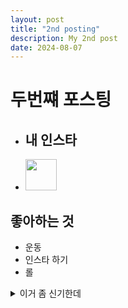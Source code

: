```yaml
---
layout: post
title: "2nd posting"
description: My 2nd post
date: 2024-08-07
---
```

# 두번쨰 포스팅
- ## 내 인스타
- [<img src="https://cdn-icons-png.flaticon.com/256/3621/3621435.png" width="50px" height="50px">](https://www.instagram.com/08_tb_658/?hl=ko)
## 좋아하는 것
+ 운동
+ 인스타 하기
+ 롤 
<details><summary>이거 좀 신기한데
</summary>

**ㅁㄴㅇㄹ**
</details>